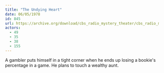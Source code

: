 ```yaml
---
title: "The Undying Heart"
date: 06/05/1978
id: 845
url: https://archive.org/download/cbs_radio_mystery_theater/cbs_radio_mystery_theater-0801-0850.zip/cbs_radio_mystery_theater-0801-0850%2Fcbsrmt_0845_the_undying_heart.mp3
actors:
  - 49
  - 35
  - 38
  - 155
---
```

A gambler puts himself in a tight corner when he ends up losing a bookie's percentage in a game. He plans to touch a wealthy aunt.